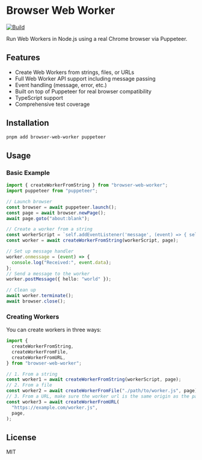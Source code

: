 # Browser Web Worker

[![Build](https://github.com/rwv/browser-web-worker/actions/workflows/build.yml/badge.svg)](https://github.com/rwv/browser-web-worker/actions/workflows/build.yml)

Run Web Workers in Node.js using a real Chrome browser via Puppeteer.

## Features

- Create Web Workers from strings, files, or URLs
- Full Web Worker API support including message passing
- Event handling (message, error, etc.)
- Built on top of Puppeteer for real browser compatibility
- TypeScript support
- Comprehensive test coverage

## Installation

```bash
pnpm add browser-web-worker puppeteer
```

## Usage

### Basic Example

```typescript
import { createWorkerFromString } from "browser-web-worker";
import puppeteer from "puppeteer";

// Launch browser
const browser = await puppeteer.launch();
const page = await browser.newPage();
await page.goto("about:blank");

// Create a worker from a string
const workerScript = `self.addEventListener('message', (event) => { self.postMessage(event.data); });`;
const worker = await createWorkerFromString(workerScript, page);

// Set up message handler
worker.onmessage = (event) => {
  console.log("Received:", event.data);
};
// Send a message to the worker
worker.postMessage({ hello: "world" });

// Clean up
await worker.terminate();
await browser.close();
```

### Creating Workers

You can create workers in three ways:

```typescript
import {
  createWorkerFromString,
  createWorkerFromFile,
  createWorkerFromURL,
} from "browser-web-worker";

// 1. From a string
const worker1 = await createWorkerFromString(workerScript, page);
// 2. From a file
const worker2 = await createWorkerFromFile("./path/to/worker.js", page);
// 3. From a URL, make sure the worker url is the same origin as the page
const worker3 = await createWorkerFromURL(
  "https://example.com/worker.js",
  page,
);
```

## License

MIT
